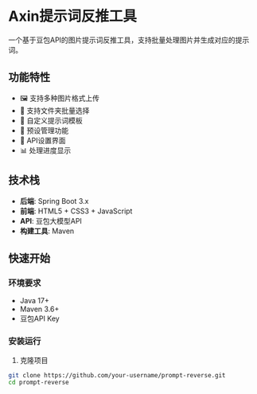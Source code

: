 # Axin提示词反推工具

一个基于豆包API的图片提示词反推工具，支持批量处理图片并生成对应的提示词。

## 功能特性

- 🖼️ 支持多种图片格式上传
- 📁 支持文件夹批量选择
- 🎯 自定义提示词模板
- 💾 预设管理功能
- 🔧 API设置界面
- 📊 处理进度显示

## 技术栈

- **后端**: Spring Boot 3.x
- **前端**: HTML5 + CSS3 + JavaScript
- **API**: 豆包大模型API
- **构建工具**: Maven

## 快速开始

### 环境要求

- Java 17+
- Maven 3.6+
- 豆包API Key

### 安装运行

1. 克隆项目
```bash
git clone https://github.com/your-username/prompt-reverse.git
cd prompt-reverse